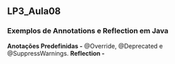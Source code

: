 ## LP3_Aula08

### Exemplos de Annotations e Reflection em Java 
**Anotações Predefinidas -** @Override, @Deprecated e @SuppressWarnings. **Reflection -** 
